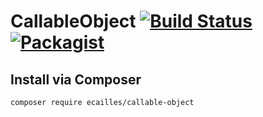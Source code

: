 # CallableObject [![Build Status][travis-image]][travis-url] [![Packagist][packagist-image]][packagist-url]

## Install via Composer

```sh
composer require ecailles/callable-object
```

[travis-image]: https://travis-ci.org/ecailles/callable-object.svg?branch=master
[travis-url]: https://travis-ci.org/ecailles/callable-object

[packagist-image]: https://img.shields.io/packagist/v/ecailles/callable-object.svg
[packagist-url]: https://packagist.org/packages/ecailles/callable-object
